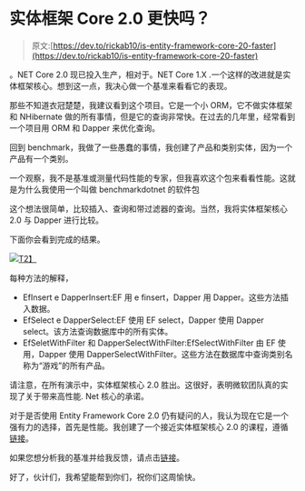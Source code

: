 # 实体框架 Core 2.0 更快吗？

> 原文:[https://dev.to/rickab10/is-entity-framework-core-20-faster](https://dev.to/rickab10/is-entity-framework-core-20-faster)

。NET Core 2.0 现已投入生产，相对于。NET Core 1.X .一个这样的改进就是实体框架核心。想到这一点，我决心做一个基准来看看它的表现。

那些不知道衣冠楚楚，我建议看到这个项目。它是一个小 ORM，它不做实体框架和 NHibernate 做的所有事情，但是它的查询非常快。在过去的几年里，经常看到一个项目用 ORM 和 Dapper 来优化查询。

回到 benchmark，我做了一些愚蠢的事情，我创建了产品和类别实体，因为一个产品有一个类别。

一个观察，我不是基准或测量代码性能的专家，但我喜欢这个包来看看性能。这就是为什么我使用一个叫做 benchmarkdotnet 的软件包

这个想法很简单，比较插入、查询和带过滤器的查询。当然，我将实体框架核心 2.0 与 Dapper 进行比较。

下面你会看到完成的结果。

[![](../Images/f2c3586df270163eecb7ca9b6e41f20b.png)T2】](https://res.cloudinary.com/practicaldev/image/fetch/s--iZiz8UUg--/c_limit%2Cf_auto%2Cfl_progressive%2Cq_auto%2Cw_880/http://stephanybatista.com/wp-content/uploads/2017/08/benchmark.jpg)

每种方法的解释，

*   EfInsert e DapperInsert:EF 用 e finsert，Dapper 用 Dapper。这些方法插入数据。
*   EfSelect e DapperSelect:EF 使用 EF select，Dapper 使用 Dapper select。该方法查询数据库中的所有实体。
*   EfSeletWithFilter 和 DapperSelectWithFilter:EfSelectWithFilter 由 EF 使用，Dapper 使用 DapperSelectWithFilter。这些方法在数据库中查询类别名称为“游戏”的所有产品。

请注意，在所有演示中，实体框架核心 2.0 胜出。这很好，表明微软团队真的实现了关于带来高性能. Net 核心的承诺。

对于是否使用 Entity Framework Core 2.0 仍有疑问的人，我认为现在它是一个强有力的选择，首先是性能。我创建了一个接近实体框架核心 2.0 的课程，遵循[链接](https://www.udemy.com/aspnet-core-20-learn-concepts-and-creating-an-web-app)。

如果您想分析我的基准并给我反馈，请点击[链接](https://github.com/StephanyBatista/benchmarkef)。

好了，伙计们，我希望能帮到你们，祝你们这周愉快。